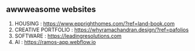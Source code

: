 ## awwweasome websites

1. HOUSING : https://www.epprighthomes.com/?ref=land-book.com
2. CREATIVE PORTFOLIO : https://whyramachandran.design/?ref=pafolios
3. SOFTWARE : https://leadingresolutions.com
4. AI : https://ramos-app.webflow.io
